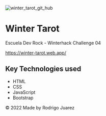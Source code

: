 ![winter_tarot_git_hub](https://user-images.githubusercontent.com/99626780/190257999-e0753ca2-04df-42e8-9435-1957967ff1a7.png)

# Winter Tarot

Escuela Dev Rock - Winterhack Challenge 04

https://winter-tarot.web.app/

## Key Technologies used
- HTML
- CSS
- JavaScript 
- Bootstrap

© 2022 Made by Rodrigo Juarez

